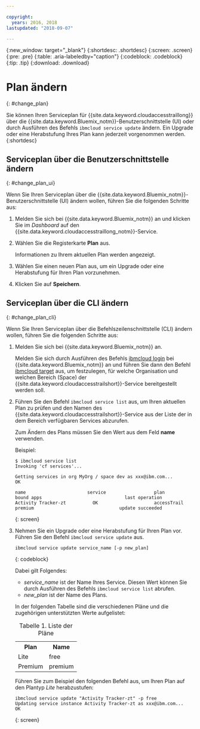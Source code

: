 ```yaml
---

copyright:
  years: 2016, 2018
lastupdated: "2018-09-07"

---
```


{:new_window: target="_blank"}
{:shortdesc: .shortdesc}
{:screen: .screen}
{:pre: .pre}
{:table: .aria-labeledby="caption"}
{:codeblock: .codeblock}
{:tip: .tip}
{:download: .download}



# Plan ändern
{: #change_plan}

Sie können Ihren Serviceplan für {{site.data.keyword.cloudaccesstraillong}} über die {{site.data.keyword.Bluemix_notm}}-Benutzerschnittstelle (UI) oder durch Ausführen des Befehls `ibmcloud service update` ändern. Ein Upgrade oder eine Herabstufung Ihres Plan kann jederzeit vorgenommen werden.
{:shortdesc}

## Serviceplan über die Benutzerschnittstelle ändern
{: #change_plan_ui}

Wenn Sie Ihren Serviceplan über die {{site.data.keyword.Bluemix_notm}}-Benutzerschnittstelle (UI) ändern wollen, führen Sie die folgenden Schritte aus:

1. Melden Sie sich bei {{site.data.keyword.Bluemix_notm}} an und klicken Sie im *Dashboard* auf den {{site.data.keyword.cloudaccesstraillong_notm}}-Service. 
    
2. Wählen Sie die Registerkarte **Plan** aus.

    Informationen zu Ihrem aktuellen Plan werden angezeigt.
	
3. Wählen Sie einen neuen Plan aus, um ein Upgrade oder eine Herabstufung für Ihren Plan vorzunehmen. 

4. Klicken Sie auf **Speichern**.



## Serviceplan über die CLI ändern
{: #change_plan_cli}

Wenn Sie Ihren Serviceplan über die Befehlszeilenschnittstelle (CLI) ändern wollen, führen Sie die folgenden Schritte aus:

1. Melden Sie sich bei {{site.data.keyword.Bluemix_notm}} an. 

    Melden Sie sich durch Ausführen des Befehls [ibmcloud login](/docs/cli/reference/ibmcloud/bx_cli.html#ibmcloud_login) bei {{site.data.keyword.Bluemix_notm}} an und führen Sie dann den Befehl [ibmcloud target](/docs/cli/reference/ibmcloud/bx_cli.html#ibmcloud_target) aus, um festzulegen, für welche Organisation und welchen Bereich (Space) der {{site.data.keyword.cloudaccesstrailshort}}-Service bereitgestellt werden soll.
	
2. Führen Sie den Befehl `ibmcloud service list` aus, um Ihren aktuellen Plan zu prüfen und den Namen des {{site.data.keyword.cloudaccesstrailshort}}-Service aus der Liste der in dem Bereich verfügbaren Services abzurufen. 

    Zum Ändern des Plans müssen Sie den Wert aus dem Feld **name** verwenden. 

    Beispiel:
	
	```
	$ ibmcloud service list
    Invoking 'cf services'...

    Getting services in org MyOrg / space dev as xxx@ibm.com...
    OK

    name                       service                  plan                 bound apps                               last operation
    Activity Tracker-zt          OK                     accessTrail             premium                                update succeeded
    ```
	{: screen}
    
3. Nehmen Sie ein Upgrade oder eine Herabstufung für Ihren Plan vor. Führen Sie den Befehl `ibmcloud service update` aus.
    
	```
	ibmcloud service update service_name [-p new_plan]
	```
	{: codeblock}
	
	Dabei gilt Folgendes: 
	
	* *service_name* ist der Name Ihres Service. Diesen Wert können Sie durch Ausführen des Befehls `ibmcloud service list` abrufen.
	* *new_plan* ist der Name des Plans.
	
	In der folgenden Tabelle sind die verschiedenen Pläne und die zugehörigen unterstützten Werte aufgelistet:
	
	<table>
	  <caption>Tabelle 1. Liste der Pläne</caption>
	  <tr>
	    <th>Plan</th>
	    <th>Name</th>
	  </tr>
	  <tr>
	    <td>Lite</td>
	    <td>free</td>
	  </tr>
	  <tr>
	    <td>Premium</td>
	    <td>premium</td>
	  </tr>
	</table>
	
	Führen Sie zum Beispiel den folgenden Befehl aus, um Ihren Plan auf den Plantyp *Lite* herabzustufen:
	
	```
	ibmcloud service update "Activity Tracker-zt" -p free
    Updating service instance Activity Tracker-zt as xxx@ibm.com...
    OK
	```
	{: screen}



